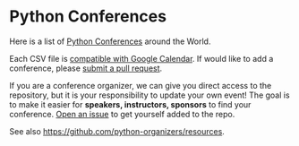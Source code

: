 # Python Conferences

Here is a list of [Python Conferences](http://www.pycon.org) around the World.

Each CSV file is [compatible with Google Calendar](https://support.google.com/calendar/answer/37118?hl=en). If would like to add a conference, please [submit a pull request](https://github.com/python-organizers/conferences/pulls).

If you are a conference organizer, we can give you direct access to the repository, but it is your responsibility to update your own event! The goal is to make it easier for **speakers, instructors, sponsors** to find your conference. [Open an issue](https://github.com/python-organizers/conferences/issues/new?template=request-for-access-as-a-conference-organizer-.md) to get yourself added to the repo.

See also https://github.com/python-organizers/resources.
